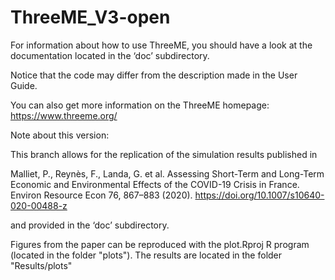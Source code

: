 # ThreeME_V3-open

For information about how to use ThreeME, you should have a look at the
documentation located in the ‘doc’ subdirectory.

Notice that the code may differ from the description made in the User Guide.

You can also get more information on the ThreeME homepage:
	https://www.threeme.org/

Note about this version:

This branch <FRA-COVID-ERE2020-76> allows for the replication of the
simulation results published in

Malliet, P., Reynès, F., Landa, G. et al. Assessing Short-Term and
Long-Term Economic and Environmental Effects of the COVID-19 Crisis in
France. Environ Resource Econ 76, 867–883 (2020).
https://doi.org/10.1007/s10640-020-00488-z

and provided in the ‘doc’ subdirectory.

Figures from the paper can be reproduced with the plot.Rproj R program (located in the folder "plots"). The results are located in the folder "Results/plots"
